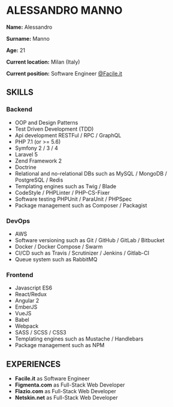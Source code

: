 # ALESSANDRO MANNO

**Name:** Alessandro

**Surname:** Manno

**Age:** 21

**Current location:** Milan (Italy)

**Current position:** Software Engineer [@Facile.it](https://engineering.facile.it/)

## SKILLS

### Backend
- OOP and Design Patterns
- Test Driven Development (TDD)
- Api development RESTFul / RPC / GraphQL
- PHP 7.1 (or >= 5.6)
- Symfony 2 / 3 / 4
- Laravel 5
- Zend Framework 2
- Doctrine
- Relational and no-relational DBs such as MySQL / MongoDB / PostgreSQL / Redis
- Templating engines such as Twig / Blade
- CodeStyle / PHPLinter / PHP-CS-Fixer 
- Software testing PHPUnit / ParaUnit / PHPSpec
- Package management such as Composer / Packagist

### DevOps
- AWS
- Software versioning such as Git / GitHub / GitLab / Bitbucket
- Docker / Docker Compose / Swarm
- CI/CD such as Travis / Scrutinizer / Jenkins / Gitlab-CI
- Queue system such as RabbitMQ

### Frontend
- Javascript ES6
- React/Redux
- Angular 2
- EmberJS
- VueJS
- Babel
- Webpack
- SASS / SCSS / CSS3
- Templating engines such as Mustache / Handlebars
- Package management such as NPM

## EXPERIENCES

- **Facile.it** as Software Engineer
- **Figmenta.com** as Full-Stack Web Developer
- **Flazio.com** as Full-Stack Web Developer
- **Netskin.net** as Full-Stack Web Developer
